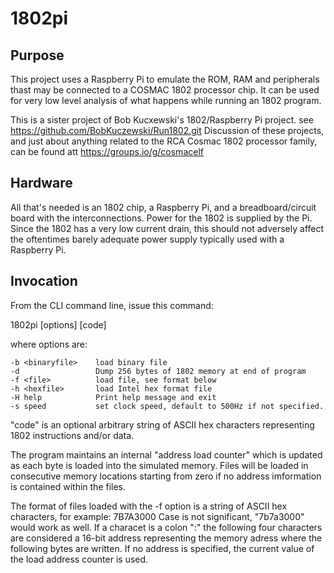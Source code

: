 # 1802pi

## Purpose
This project uses a Raspberry Pi to emulate the ROM, RAM and peripherals thast may be connected 
to a COSMAC 1802 processor chip.  It can be used for very low level analysis of what happens
while running an 1802 program.

This is a sister project of Bob Kucxewski's 1802/Raspberry Pi project.
see https://github.com/BobKuczewski/Run1802.git  Discussion of these projects, and just about
anything related to the RCA Cosmac 1802 processor family, can be found att
https://groups.io/g/cosmacelf

## Hardware
All that's needed is an 1802 chip, a Raspberry Pi, and a breadboard/circuit board with the
interconnections.  Power for the 1802 is supplied by the Pi.  Since the 1802 has a very low
current drain, this should not adversely affect the oftentimes barely adequate power supply
typically used with a Raspberry Pi.

## Invocation
From the CLI command line, issue this command:

1802pi [options] [code]

where options are:

    -b <binaryfile>    load binary file
    -d                 Dump 256 bytes of 1802 memory at end of program
    -f <file>          load file, see format below
    -h <hexfile>       load Intel hex format file
    -H help            Print help message and exit
    -s speed           set clock speed, default to 500Hz if not specified.

"code" is an optional arbitrary string of ASCII hex characters representing 1802 instructions 
and/or data.

The program maintains an internal "address load counter" which is updated as each byte is loaded 
into the simulated memory.  Files will be loaded in consecutive memory locations starting from 
zero if no address imformation is contained within the files.

The format of files loaded with the -f option is a string of ASCII hex characters, for example:
7B7A3000
Case is not significant, "7b7a3000" would work as well.  If a characet is a colon ":" the 
following four characters are considered a 16-bit address representing the memory adress where 
the following bytes are written.  If no address is specified, the current value of the load 
address counter is used.

